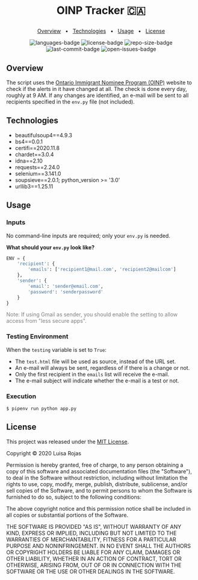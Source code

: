# <p align="center">OINP Tracker 🇨🇦</p>

<p align="center">
    <a href="#overview">Overview</a>
    &nbsp; • &nbsp;
    <a href="#technologies">Technologies</a>
    &nbsp; • &nbsp;
    <a href="#usage">Usage</a>
    &nbsp; • &nbsp;
    <a href="#license">License</a>
</p>

<p align="center">
<img src="https://img.shields.io/github/languages/count/luisarojas/oinp-tracker.svg?style=flat" alt="languages-badge"/>
<img src="https://img.shields.io/github/license/luisarojas/oinp-tracker" alt="license-badge">
<img src="https://img.shields.io/github/repo-size/luisarojas/oinp-tracker" alt="repo-size-badge">
<img src="https://img.shields.io/github/last-commit/luisarojas/oinp-tracker" alt="last-commit-badge">
<img src="https://img.shields.io/github/issues-raw/luisarojas/oinp-tracker" alt="open-issues-badge">
</p>

## Overview

The script uses the [Ontario Immigrant Nominee Program (OINP)](https://www.ontario.ca/page/ontario-immigrant-nominee-program-oinp) website to check if the alerts in it have changed at all. The check is done every day, roughly at 9 AM. If any changes are identified, an e-mail will be sent to all recipients specified in the `env.py` file (not included).


## Technologies

* beautifulsoup4==4.9.3
* bs4==0.0.1
* certifi==2020.11.8
* chardet==3.0.4
* idna==2.10
* requests==2.24.0
* selenium==3.141.0
* soupsieve==2.0.1; python_version >= '3.0'
* urllib3==1.25.11


## Usage

### Inputs

No command-line inputs are required; only your `env.py` is needed.

**What should your `env.py` look like?**

```python
ENV = {
    'recipient': {
        'emails': ['recipient1@mail.com', 'recipient2@mailcom']
    },
    'sender': {
        'email': 'sender@email.com',
        'password': 'senderpassword'
    }
}
```
<p style="color: grey;">Note: If using Gmail as sender, you should enable the setting to allow access from "less secure apps".</p>

### Testing Environment

When the `testing` variable is set to `True`:

* The `test.html` file will be used as source, instead of the URL set.
* An e-mail will always be sent, regardless of if there is a change or not.
* Only the first recipient in the `emails` list will receive the e-mail.
* The e-mail subject will indicate whether the e-mail is a test or not.

### Execution

```
$ pipenv run python app.py
```

## License

This project was released under the [MIT License](http://www.opensource.org/licenses/MIT).

Copyright &copy; 2020 Luisa Rojas

Permission is hereby granted, free of charge, to any person obtaining a copy of this software and associated documentation files (the "Software"), to deal in the Software without restriction, including without limitation the rights to use, copy, modify, merge, publish, distribute, sublicense, and/or sell copies of the Software, and to permit persons to whom the Software is furnished to do so, subject to the following conditions:

The above copyright notice and this permission notice shall be included in all copies or substantial portions of the Software.

THE SOFTWARE IS PROVIDED "AS IS", WITHOUT WARRANTY OF ANY KIND, EXPRESS OR IMPLIED, INCLUDING BUT NOT LIMITED TO THE WARRANTIES OF MERCHANTABILITY, FITNESS FOR A PARTICULAR PURPOSE AND NONINFRINGEMENT. IN NO EVENT SHALL THE AUTHORS OR COPYRIGHT HOLDERS BE LIABLE FOR ANY CLAIM, DAMAGES OR OTHER LIABILITY, WHETHER IN AN ACTION OF CONTRACT, TORT OR OTHERWISE, ARISING FROM, OUT OF OR IN CONNECTION WITH THE SOFTWARE OR THE USE OR OTHER DEALINGS IN THE SOFTWARE.
